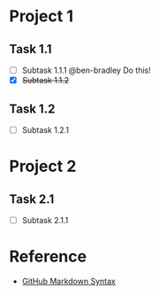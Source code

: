 # Project 1

## Task 1.1

- [ ] Subtask 1.1.1 @ben-bradley Do this!
- [x] ~~Subtask 1.1.2~~

## Task 1.2

- [ ] Subtask 1.2.1


# Project 2

## Task 2.1

- [ ] Subtask 2.1.1

# Reference

- [GitHub Markdown Syntax](https://help.github.com/articles/basic-writing-and-formatting-syntax/)
